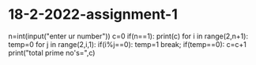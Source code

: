 # 18-2-2022-assignment-1
n=int(input("enter ur number"))
c=0
if(n==1):
    print(c)
for i in range(2,n+1):
    temp=0
    for j in range(2,i,1):
        if(i%j==0):
            temp=1
            break;
    if(temp==0):
        c=c+1
print("total prime no's=",c)
